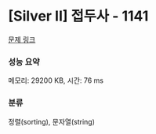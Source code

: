 # [Silver II] 접두사 - 1141 

[문제 링크](https://www.acmicpc.net/problem/1141) 

### 성능 요약

메모리: 29200 KB, 시간: 76 ms

### 분류

정렬(sorting), 문자열(string)

